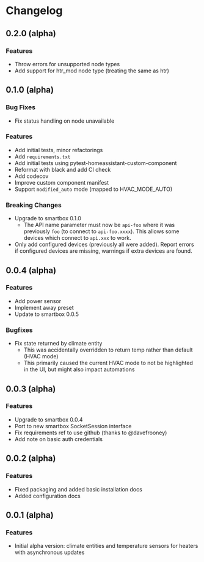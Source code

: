 # Changelog

## 0.2.0 (alpha)

### Features
* Throw errors for unsupported node types
* Add support for htr_mod node type (treating the same as htr)

## 0.1.0 (alpha)

### Bug Fixes
* Fix status handling on node unavailable

### Features
* Add initial tests, minor refactorings
* Add `requirements.txt`
* Add initial tests using pytest-homeassistant-custom-component
* Reformat with black and add CI check
* Add codecov
* Improve custom component manifest
* Support `modified_auto` mode (mapped to HVAC_MODE_AUTO)

### Breaking Changes
* Upgrade to smartbox 0.1.0
  * The API name parameter must now be `api-foo` where it was previously `foo`
    (to connect to `api-foo.xxxx`). This allows some devices which connect to
    `api.xxx` to work.
* Only add configured devices (previously all were added). Report errors if
  configured devices are missing, warnings if extra devices are found.

## 0.0.4 (alpha)

### Features
* Add power sensor
* Implement away preset
* Update to smartbox 0.0.5

### Bugfixes
* Fix state returned by climate entity
  * This was accidentally overridden to return temp rather than default (HVAC
    mode)
  * This primarily caused the current HVAC mode to not be highlighted in the UI,
    but might also impact automations

## 0.0.3 (alpha)

### Features
* Upgrade to smartbox 0.0.4
* Port to new smartbox SocketSession interface
* Fix requirements ref to use github (thanks to @davefrooney)
* Add note on basic auth credentials

## 0.0.2 (alpha)

### Features
* Fixed packaging and added basic installation docs
* Added configuration docs

## 0.0.1 (alpha)

### Features
* Initial alpha version: climate entities and temperature sensors for heaters
  with asynchronous updates
